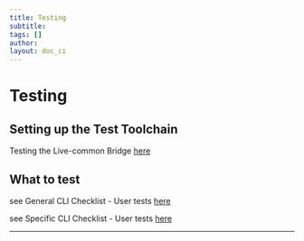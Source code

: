```yaml
---
title: Testing
subtitle:
tags: []
author:
layout: doc_ci
---
```



# Testing

## Setting up the Test Toolchain



Testing the Live-common Bridge [here](../58_live_common_test_framework)


## What to test

see General CLI Checklist - User tests [here](../55_live_gen_cli)

see Specific CLI Checklist - User tests [here](../56_live_spe_cli)



---
